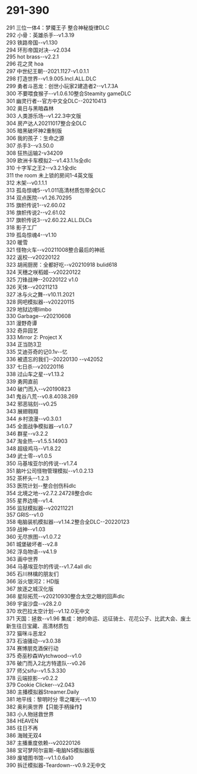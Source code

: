 # 291-390
291	三位一体4：梦魇王子 整合神秘旋律DLC<br> 
292	小骨：英雄杀手--v1.3.19<br> 
293	铁路帝国--v1.130<br> 
294	环形帝国对决--v2.034<br> 
295	hot brass--v2.2.1<br> 
296	花之灵 hoa<br> 
297	中世纪王朝--2021.1127-v1.0.1.1<br> 
298	打造世界--v1.9.005.Incl.ALL.DLC<br> 
299	勇者斗恶龙：创世小玩家2建造者2--v1.7.3A<br> 
300	不要喂食猴子--v1.0.6.10整合Steamity gameDLC<br> 
301	幽灵行者--官方中文全DLC--20210413<br> 
302	奥日与黑暗森林<br> 
303	人类游乐场--v1.22.3中文版<br> 
304	房产达人20211017整合全DLC<br> 
305	暗黑破坏神2重制版<br> 
306	我的孩子：生命之源<br> 
307	杀手3--v3.50.0<br> 
308	狂热运输2-v34209<br> 
309	欧洲卡车模拟2--v1.43.1.1s全dlc<br> 
310	十字军之王2--v3.2.1全dlc<br> 
311	the room 未上锁的房间1-4英文版<br> 
312	木架--v0.1.1.1<br> 
313	孤岛惊魂5--v1.011高清材质包带全DLC<br> 
314	双点医院--v1.26.70295<br> 
315	旗帜传说1--v2.60.02<br> 
316	旗帜传说2--v2.61.02<br> 
317	旗帜传说3--v2.60.22.ALL.DLCs<br> 
318	影子工厂<br> 
319	孤岛惊魂4--v1.10<br> 
320	暖雪<br> 
321	怪物火车--v20211008整合最后的神祇<br> 
322	返校--v20220122<br> 
323	胡闹厨房：全都好吃--v20210918 bulid618<br> 
324	天穗之咲稻姬--v20220122<br> 
325	刀锋战神--20220122 v1.0<br> 
326	天体--v20211213<br> 
327	冰与火之舞--v10.11.2021<br> 
328 网吧模拟器--v20220115<br> 
329 地狱边境limbo<br> 
330 Garbage--v20210608<br> 
331	漫野奇谭<br> 
332	奇异园艺<br> 
333	Mirror 2: Project X<br> 
334	正当防3卫<br> 
335	艾迪芬奇的记0.1v--忆<br> 
336	被遗忘的我们--20220130 --v42052<br> 
337	七日杀--v20220116<br> 
338	过山车之星--v1.13.2<br> 
339	勇网直前<br> 
340	破门而入--v20190823<br> 
341	鬼谷八荒--v0.8.4038.269<br> 
342	邪恶铭刻--v0.25<br> 
343	展翅翱翔<br> 
344	乡村浪漫--v0.3.0.1<br> 
345	全面战争模拟器--v1.0.7<br> 
346	群星--v3.2.2<br> 
347	淘金热--v1.5.5.14903<br> 
348	超级鸡马--V1.8.22<br> 
349	武士零--v1.0.5<br> 
350	马基埃亚尔的传说--v1.7.4<br> 
351	脑叶公司怪物管理模拟--v1.0.2.13<br> 
352	茶杯头--1.2.3<br> 
353	医院计划--整合创伤科dlc<br> 
354	北境之地--v2.7.2.24728整合dlc<br> 
355	星界边境--v1.4.<br> 
356	监狱模拟器--v20211221<br> 
357	GRIS--v1.0<br> 
358	电脑装机模拟器--v1.14.2整合全DLC--20220123<br> 
359	战神--v1.03<br> 
360	无尽旅图--v1.0.7.2<br> 
361	城堡破坏者--v2.8<br> 
362	浮岛物语--v4.1.9<br> 
363	画中世界<br> 
364	马基埃亚尔的传说--v1.7.4all dlc<br> 
365	石川林檎的朋友们<br> 
366	浴火银河2：HD版<br> 
367	放逐之城汉化版<br> 
368	星际拓荒--v20210930整合太空之眼的回声dlc<br> 
369	宇宙沙盘--v28.2.0<br> 
370	坎巴拉太空计划--v1.12.0无中文<br> 
371	天国：拯救--v1.96 集成：她的命运、远征骑士、花花公子、比武大会、废土新生往日宝藏、高清材质包<br> 
372	猫咪斗恶龙2<br> 
373	石油骚动--v3.0.38<br> 
374	赛博朋克酒保行动<br> 
375	奇巫秒森Wytchwood--v1.0<br> 
376	破门而入2北方特遣队--v0.26<br> 
377	师父sifu--v1.5.3.330<br> 
378	云端掠影--v0.2.2<br> 
379	Cookie Clicker--v2.043<br> 
380	主播模拟器Streamer.Daily<br> 
381	地平线：黎明时分 零之曙光--v1.10<br> 
382	奥利奥世界【只能手柄操作】<br> 
383	小人物拯救世界<br> 
384	HEAVEN<br> 
385	往日不再<br> 
386	海贼无双4 <br>
387	主播重度依赖--v20220126<br> 
388	宝可梦阿尔宙斯-电脑NS模拟器版<br> 
389	废墟图书馆--v1.1.0.6a10<br> 
390	拆迁模拟器-Teardown--v0.9.2无中文<br> 
